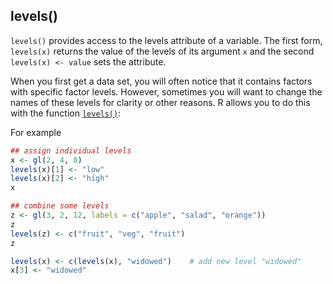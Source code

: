 ## levels()

`levels()` provides access to the levels attribute of a variable.  The first form, `levels(x)` returns the value of the levels of its argument `x` and the second `levels(x) <- value` sets the attribute.

When you first get a data set, you will often notice that it contains factors with specific factor levels. However, sometimes you will want to change the names of these levels for clarity or other reasons. R allows you to do this with the function [`levels()`](http://www.rdocumentation.org/packages/base/functions/levels):

For example

```R
## assign individual levels
x <- gl(2, 4, 8)
levels(x)[1] <- "low"
levels(x)[2] <- "high"
x
```

```R
## combine some levels
z <- gl(3, 2, 12, labels = c("apple", "salad", "orange"))
z
levels(z) <- c("fruit", "veg", "fruit")
z
```

```R
levels(x) <- c(levels(x), "widowed")    # add new level "widowed"
x[3] <- "widowed"
```

